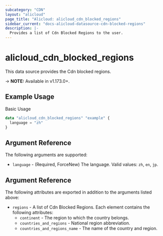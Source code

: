 ```yaml
---
subcategory: "CDN"
layout: "alicloud"
page_title: "Alicloud: alicloud_cdn_blocked_regions"
sidebar_current: "docs-alicloud-datasource-cdn-blocked-regions"
description: |-
  Provides a list of Cdn Blocked Regions to the user.
---
```


# alicloud\_cdn\_blocked\_regions

This data source provides the Cdn blocked regions.

-> **NOTE:** Available in v1.173.0+.

## Example Usage

Basic Usage

```terraform
data "alicloud_cdn_blocked_regions" "example" {
  language = "zh"
}
```

## Argument Reference

The following arguments are supported:

* `language` - (Required, ForceNew) The language. Valid values: `zh`, `en`, `jp`.

## Argument Reference

The following attributes are exported in addition to the arguments listed above:

* `regions` - A list of Cdn Blocked Regions. Each element contains the following attributes:
  * `continent` - The region to which the country belongs.
  * `countries_and_regions` - National region abbreviation.
  * `countries_and_regions_name` - The name of the country and region.
